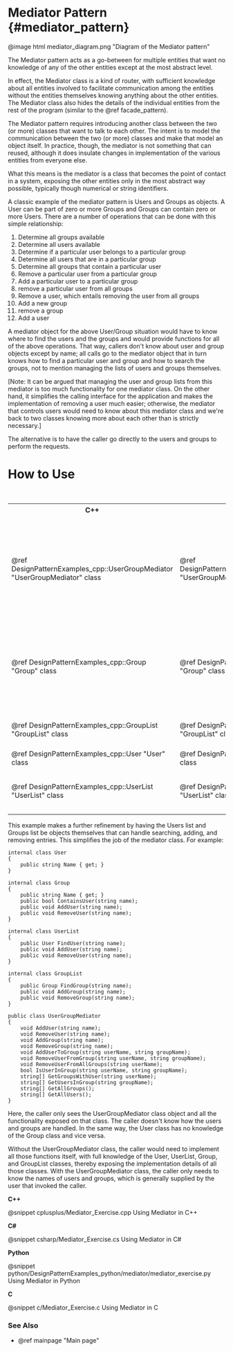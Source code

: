 # Mediator Pattern {#mediator_pattern}

@image html mediator_diagram.png "Diagram of the Mediator pattern"

The Mediator pattern acts as a go-between for multiple entities that want
no knowledge of any of the other entities except at the most abstract
level.

In effect, the Mediator class is a kind of router, with sufficient
knowledge about all entities involved to facilitate communication among the
entities without the entities themselves knowing anything about the other
entities.  The Mediator class also hides the details of the individual entities
from the rest of the program (similar to the @ref facade_pattern).

The Mediator pattern requires introducing another class between the two (or
more) classes that want to talk to each other.  The intent is to model the
communication between the two (or more) classes and make that model an
object itself.  In practice, though, the mediator is not something that can
reused, although it does insulate changes in implementation of the various
entities from everyone else.

What this means is the mediator is a class that becomes the point of
contact in a system, exposing the other entities only in the most abstract
way possible, typically though numerical or string identifiers.

A classic example of the mediator pattern is Users and Groups as objects.
A User can be part of zero or more Groups and Groups can contain zero or
more Users.  There are a number of operations that can be done with this
simple relationship:

1. Determine all groups available
2. Determine all users available
3. Determine if a particular user belongs to a particular group
4. Determine all users that are in a particular group
5. Determine all groups that contain a particular user
6. Remove a particular user from a particular group
7. Add a particular user to a particular group
8. remove a particular user from all groups
9. Remove a user, which entails removing the user from all groups
10. Add a new group
11. remove a group
12. Add a user

A mediator object for the above User/Group situation would have to know where
to find the users and the groups and would provide functions for all of the above
operations.  That way, callers don't know about user and group objects
except by name; all calls go to the mediator object that in turn knows how
to find a particular user and group and how to search the groups, not to
mention managing the lists of users and groups themselves.

[Note: It can be argued that managing the user and group lists from this
mediator is too much functionality for one mediator class.  On the other
hand, it simplifies the calling interface for the application and makes the
implementation of removing a user much easier; otherwise, the mediator that
controls users would need to know about this mediator class and we're back
to two classes knowing more about each other than is strictly necessary.]

The alternative is to have the caller go directly to the users and groups
to perform the requests.

# How to Use

<table>
<caption>Links to the Mediator classes or functions</caption>
<tr>
  <th>C++
  <th>C#
  <th>Python
  <th>C
<tr>
  <td>@ref DesignPatternExamples_cpp::UserGroupMediator "UserGroupMediator" class
  <td>@ref DesignPatternExamples_csharp.UserGroupMediator "UserGroupMediator" class
  <td>@ref DesignPatternExamples_python.mediator.mediator_class.UserGroupMediator "UserGroupMediator" class
  <td>Mediator_AddUser() function<br>
      Mediator_RemoveUser()<br>
      Mediator_AddGroup()<br>
      Mediator_RemoveGroup()<br>
      Mediator_AddUserToGroup()<br>
      Mediator_RemoveUserFromGroup()<br>
      Mediator_RemoveUserFromAllGroups()<br>
      Mediator_GetAllGroups()<br>
      Mediator_GetAllUsers()<br>
      Mediator_IsUserInGroup()<br>
      Mediator_GetUsersInGroup()<br>
      Mediator_GetGroupsWithUser()
<tr>
  <td>@ref DesignPatternExamples_cpp::Group "Group" class
  <td>@ref DesignPatternExamples_csharp::Group "Group" class
  <td>@ref DesignPatternExamples_python.mediator.mediator_group_classes.Group "Group" class
  <td>Groups_AddGroup() function<br>
      Groups_RemoveGroup()<br>
      Groups_FindGroup()<br>
      Groups_UserInGroup()<br>
      Groups_AddUserGroup()<br>
      Groups_RemoveUserFromGroup()<br>
      Groups_RemoveUserFromAllGroups()<br>
      Groups_GetAllGroups()<br>
      Groups_GetAllUsersInGroup()<br>
      Groups_GetGroupsWithUser()
<tr>
  <td>@ref DesignPatternExamples_cpp::GroupList "GroupList" class
  <td>@ref DesignPatternExamples_csharp::GroupList "GroupList" class
  <td>@ref DesignPatternExamples_python.mediator.mediator_group_classes.GroupList "GroupList" class
  <td>GroupList_Clear() function<br>
      GroupList_AddGroup()<br>
      GroupList_FindGroup()<br>
      GroupList_RemoveGroup()
<tr>
  <td>@ref DesignPatternExamples_cpp::User "User" class
  <td>@ref DesignPatternExamples_csharp::User "User" class
  <td>@ref DesignPatternExamples_python.mediator.mediator_user_classes.User "User" class
  <td>User_Create() function<br>
      User_Destroy()
<tr>
  <td>@ref DesignPatternExamples_cpp::UserList "UserList" class
  <td>@ref DesignPatternExamples_csharp::UserList "UserList" class
  <td>@ref DesignPatternExamples_python.mediator.mediator_user_classes.UserList "UserList" class
  <td>UserList_Initialize() function<br>
      UserList_Clear()<br>
      UserList_AddUser()<br>
      UserList_FindUser()<br>
      UserList_RemoveUser()
</table>

This example makes a further refinement by having the Users list and Groups
list be objects themselves that can handle searching, adding, and removing
entries.  This simplifies the job of the mediator class.  For example:

~~~~~~~~~~~~~~~~~~~~~~~~~~~~~~~~~~~~~~~~~~~~~~~~{.cs}
internal class User
{
    public string Name { get; }
}

internal class Group
{
    public string Name { get; }
    public bool ContainsUser(string name);
    public void AddUser(string name);
    public void RemoveUser(string name);
}

internal class UserList
{
    public User FindUser(string name);
    public void AddUser(string name);
    public void RemoveUser(string name);
}

internal class GroupList
{
    public Group FindGroup(string name);
    public void AddGroup(string name);
    public void RemoveGroup(string name);
}

public class UserGroupMediator
{
    void AddUser(string name);
    void RemoveUser(string name);
    void AddGroup(string name);
    void RemoveGroup(string name);
    void AddUserToGroup(string userName, string groupName);
    void RemoveUserFromGroup(string userName, string groupName);
    void RemoveUserFromAllGroups(string userName);
    bool IsUserInGroup(string userName, string groupName);
    string[] GetGroupsWithUser(string userName);
    string[] GetUsersInGroup(string groupName);
    string[] GetAllGroups();
    string[] GetAllUsers();
}
~~~~~~~~~~~~~~~~~~~~~~~~~~~~~~~~~~~~~~~~~~~~~~~~

Here, the caller only sees the UserGroupMediator class object and all the
functionality exposed on that class.  The caller doesn't know how the users
and groups are handled.  In the same way, the User class has no knowledge
of the Group class and vice versa.

Without the UserGroupMediator class, the caller would need to implement all
those functions itself, with full knowledge of the User, UserList, Group,
and GroupList classes, thereby exposing the implementation details of all
those classes.  With the UserGroupMediator class, the caller only needs to
know the names of users and groups, which is generally supplied by the user
that invoked the caller.

__C++__

@snippet cplusplus/Mediator_Exercise.cpp Using Mediator in C++

__C#__

@snippet csharp/Mediator_Exercise.cs Using Mediator in C#

__Python__

@snippet python/DesignPatternExamples_python/mediator/mediator_exercise.py Using Mediator in Python

__C__

@snippet c/Mediator_Exercise.c Using Mediator in C

### See Also
- @ref mainpage "Main page"
